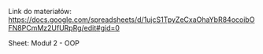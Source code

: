 Link do materiałów:
https://docs.google.com/spreadsheets/d/1ujcS1TpyZeCxaOhaYbR84ocoibOFN8PCmMz2UfURpRg/edit#gid=0

Sheet: Moduł 2 - OOP